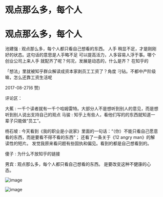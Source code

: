 # 观点那么多，每个人

# 观点那么多，每个人

池建强 : 观点那么多，每个人都只看自己想看的东西。 人手 稍显不足，才是刚刚好的状态。这句话的意思是人手略不足 可以提高活力，人多容易人浮于事。哪个创业公司上来人手 就配齐了呢？何况，发展是动态的，什么是齐？ 在知乎的

「想法」里就被知乎群众解读成资本家剥员工工资了？角度 刁钻。不都中产阶级嘛，怎么还靠工资生活呢

2017-08-27(6 赞)

评论区：

大蕉 : 一千个读者就有一千个哈姆雷特。大部分人不是想听到别人的意见，而是想听到别人说出支持自己的观点 马骏 : 知乎上有些人，看他们写的的东西就知道一辈子只能做“员工”。

杨石坡 : 今天看到《我的职业是小说家》里面的一句话：“（你）不能只看自己愿意看的东西，而是要看不得不看的东西”； 还看了一条关于《12 angry man》的解读性的短片。 发觉我原来看问题有些固执和偏见。看到的都是自己想看到的。

傻子 : 为什么不放知乎的链接

男宾 : 观点那么多，每个人都只看自己想看的东西。 是要改变这种不健康的心态。

![image](img/Image_074.png)

![image](img/Image_075.png)